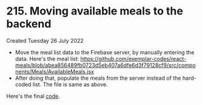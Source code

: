# 215. Moving available meals to the backend
Created Tuesday 26 July 2022

- Move the meal list data to the Firebase server, by manually entering the data. Here's the meal list: https://github.com/exemplar-codes/react-meals/blob/abea856489fb0723d5eb407a6dfe6d3f79128cf9/src/components/Meals/AvailableMeals.jsx
- After doing that, populate the meals from the server instead of the hard-coded list. The file is same as above.

Here's the final [code](https://github.com/exemplar-codes/react-meals/commit/d29ba8f2f85e86f524c40591714f7ed572584c99).